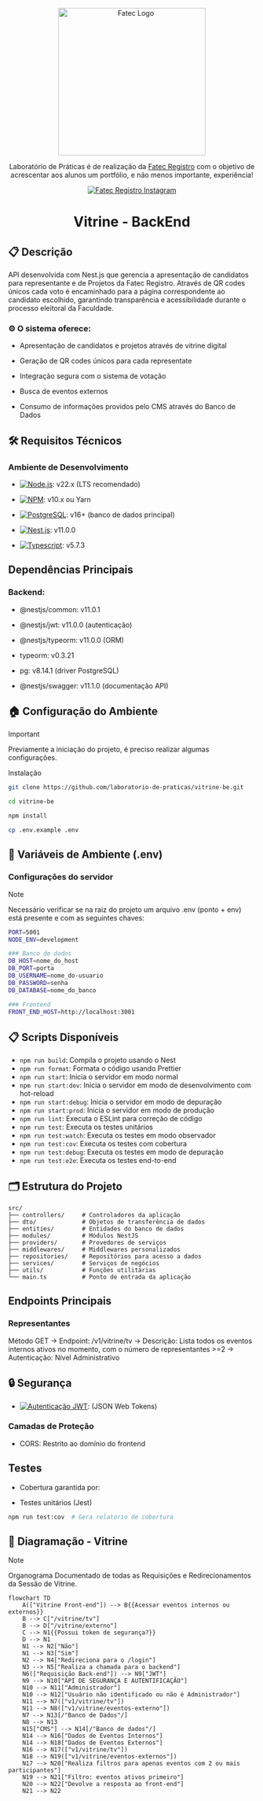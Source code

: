 <p align="center">
  <a href="https://fatecregistro.cps.sp.gov.br/" target="blank"><img src="https://bkpsitecpsnew.blob.core.windows.net/uploadsitecps/sites/40/2024/03/fatec_registro.png" width="300" alt="Fatec Logo" /></a>
</p>

  <p align="center">Laboratório de Práticas é de realização da <a href="https://fatecregistro.cps.sp.gov.br/" target="_blank">Fatec Registro</a> com o objetivo de acrescentar aos alunos um portfólio, e não menos importante, experiência!</p>
    <p align="center">
<a href="https://www.instagram.com/fatecregistro/" target="_blank"><img src="https://img.shields.io/badge/Instagram-E4405F?style=for-the-badge&logo=instagram&logoColor=white" alt="Fatec Registro Instagram" /></a>
</p>

<h1 align="center">Vitrine - BackEnd</h1>

## 📋 Descrição
API desenvolvida com Nest.js que gerencia a apresentação de candidatos para representante e de Projetos da Fatec Registro. Através de QR codes únicos cada voto é encaminhado para a página correspondente ao candidato escolhido, garantindo transparência e acessibilidade durante o processo eleitoral da Faculdade.

### ⚙ O sistema oferece:

- Apresentação de candidatos e projetos através de vitrine digital

- Geração de QR codes únicos para cada representate

- Integração segura com o sistema de votação

- Busca de eventos externos

- Consumo de informações providos pelo CMS através do Banco de Dados

## 🛠 Requisitos Técnicos

### Ambiente de Desenvolvimento
- [![Node.js](https://img.shields.io/badge/node.js-339933?style=for-the-badge&logo=Node.js&logoColor=white)](https://nodejs.org/pt): v22.x (LTS recomendado)

- [![NPM](https://img.shields.io/badge/NPM-2D3136.svg?style=for-the-badge&logo=npm&logoColor=white)](https://www.npmjs.com/): v10.x ou Yarn

- [![PostgreSQL](https://img.shields.io/badge/PostgreSQL-316192?style=flat-square&logo=postgresql&logoColor=white)](https://www.postgresql.org/): v16+ (banco de dados principal)

- [![Nest.js](https://img.shields.io/badge/-NestJs-ea2845?style=flat-square&logo=nestjs&logoColor=white)](https://nestjs.com/): v11.0.0

- [![Typescript](https://img.shields.io/badge/TypeScript-007ACC?style=flat-square&logo=typescript&logoColor=white)](https://www.typescriptlang.org/): v5.7.3

## Dependências Principais

### Backend:

- @nestjs/common: v11.0.1

- @nestjs/jwt: v11.0.0 (autenticação)

- @nestjs/typeorm: v11.0.0 (ORM)

- typeorm: v0.3.21

- pg: v8.14.1 (driver PostgreSQL)

- @nestjs/swagger: v11.1.0 (documentação API)


## 🏠 Configuração do Ambiente

> [!IMPORTANT]
> Previamente a iniciação do projeto, é preciso realizar algumas configurações.

Instalação
```bash
git clone https://github.com/laboratorio-de-praticas/vitrine-be.git

cd vitrine-be

npm install

cp .env.example .env
```

## 🔀 Variáveis de Ambiente (.env)

### Configurações do servidor

>[!NOTE]
> Necessário verificar se na raiz do projeto um arquivo .env (ponto + env) está presente e com as seguintes chaves:

```bash
PORT=5001
NODE_ENV=development

### Banco de dados
DB_HOST=nome_do_host
DB_PORT=porta
DB_USERNAME=nome_do-usuario
DB_PASSWORD=senha
DB_DATABASE=nome_do_banco

### Frontend 
FRONT_END_HOST=http://localhost:3001
```


## 📋 Scripts Disponíveis
- `npm run build`: Compila o projeto usando o Nest
- `npm run format`: Formata o código usando Prettier
- `npm run start`: Inicia o servidor em modo normal
- `npm run start:dev`: Inicia o servidor em modo de desenvolvimento com hot-reload
- `npm run start:debug`: Inicia o servidor em modo de depuração
- `npm run start:prod`: Inicia o servidor em modo de produção
- `npm run lint`: Executa o ESLint para correção de código
- `npm run test`: Executa os testes unitários
- `npm run test:watch`: Executa os testes em modo observador
- `npm run test:cov`: Executa os testes com cobertura
- `npm run test:debug`: Executa os testes em modo de depuração
- `npm run test:e2e`: Executa os testes end-to-end

## 🗂️ Estrutura do Projeto 
```
src/
├── controllers/     # Controladores da aplicação
├── dto/             # Objetos de transferência de dados
├── entities/        # Entidades do banco de dados
├── modules/         # Módulos NestJS
├── providers/       # Provedores de serviços
├── middlewares/     # Middlewares personalizados
├── repositories/    # Repositórios para acesso a dados
├── services/        # Serviços de negócios
├── utils/           # Funções utilitárias
└── main.ts          # Ponto de entrada da aplicação
```

## Endpoints Principais

### Representantes
Método GET
→ Endpoint: /v1/vitrine/tv
→ Descrição: Lista todos os eventos internos ativos no momento, com o número de representantes >=2
→ Autenticação: Nível Administrativo

## 🔒 Segurança
- [![Autenticação JWT](https://img.shields.io/badge/JWT-black?style=plastic&logo=JSON%20web%20tokens)](https://jwt.io/): (JSON Web Tokens)

### Camadas de Proteção

- CORS: Restrito ao domínio do frontend

## Testes
- Cobertura garantida por:

- Testes unitários (Jest)

```bash
npm run test:cov  # Gera relatório de cobertura
```


## 📖 Diagramação - Vitrine 

>[!NOTE]
> Organograma Documentado de todas as Requisições e Redirecionamentos da Sessão de Vitrine.

```mermaid
flowchart TD
    A(["Vitrine Front-end"]) --> B{{Acessar eventos internos ou externos}}
    B --> C["/vitrine/tv"]
    B --> D["/vitrine/externo"]
    C --> N1{{Possui token de segurança?}}
    D --> N1
    N1 --> N2["Não"]
    N1 --> N3["Sim"]
    N2 --> N4["Redireciona para o /login"]
    N3 --> N5["Realiza a chamada para o backend"]
    N6(["Requisição Back-end"]) --> N9["JWT"]
    N9 --> N10["API DE SEGURANÇA E AUTENTIFICAÇÃO"]
    N10 --> N11["Administrador"]
    N10 --> N12["Usuário não identificado ou não é Administrador"]
    N11 --> N7(["v1/vitrine/tv"])
    N11 --> N8(["v1/vitrine/eventos-externo"])
    N7 --> N13[/"Banco de Dados"/]
    N8 --> N13
    N15["CMS"] --> N14[/"Banco de dados"/]
    N14 --> N16["Dados de Eventos Internos"]
    N14 --> N18["Dados de Eventos Externos"]
    N16 --> N17(["v1/vitrine/tv"])
    N18 --> N19(["v1/vitrine/eventos-externos"])
    N17 --> N20["Realiza filtros para apenas eventos com 2 ou mais participantes"]
    N19 --> N21["Filtro: eventos ativos primeiro"]
    N20 --> N22["Devolve a resposta ao front-end"]
    N21 --> N22
```
